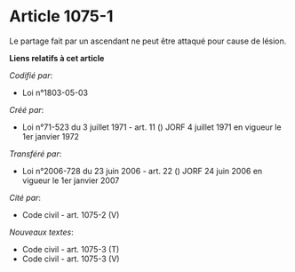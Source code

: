 # Article 1075-1

Le partage fait par un ascendant ne peut être attaqué pour cause de lésion.

**Liens relatifs à cet article**

_Codifié par_:

  - Loi n°1803-05-03

_Créé par_:

  - Loi n°71-523 du 3 juillet 1971 - art. 11 () JORF 4 juillet 1971 en vigueur le 1er janvier 1972

_Transféré par_:

  - Loi n°2006-728 du 23 juin 2006 - art. 22 () JORF 24 juin 2006 en vigueur le 1er janvier 2007

_Cité par_:

  - Code civil - art. 1075-2 (V)

_Nouveaux textes_:

  - Code civil - art. 1075-3 (T)
  - Code civil - art. 1075-3 (V)
